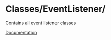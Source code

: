 # Classes/EventListener/

Contains all event listener classes

[Documentation](https://docs.typo3.org/m/typo3/reference-coreapi/main/en-us/ExtensionArchitecture/HowTo/Events/Index.html#extension-development-event-listener)